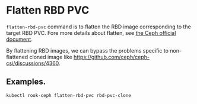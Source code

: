 # Flatten RBD PVC

`flatten-rbd-pvc` command is to flatten the RBD image corresponding to the target RBD PVC.
Fore more details about flatten, see [the Ceph official document](https://docs.ceph.com/en/latest/rbd/rbd-snapshot/#flattening-a-cloned-image).

By flattening RBD images, we can bypass the problems specific to non-flattened cloned image like https://github.com/ceph/ceph-csi/discussions/4360.

## Examples.

```bash
kubectl rook-ceph flatten-rbd-pvc rbd-pvc-clone
```
